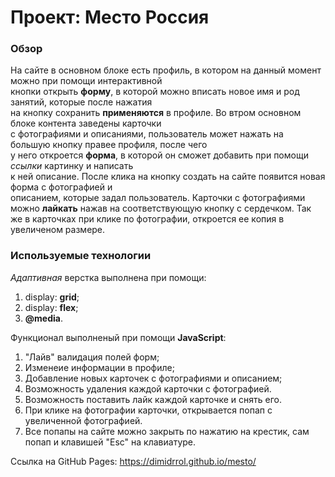 # Проект: Место Россия

### Обзор  
На сайте в основном блоке есть профиль, в котором на данный момент можно при помощи интерактивной  
кнопки открыть **форму**, в которой можно вписать новое имя и род занятий, которые после нажатия  
на кнопку сохранить **применяются** в профиле. Во втром основном блоке контента заведены карточки  
с фотографиями и описаниями, пользователь может нажать на большую кнопку правее профиля, после чего  
у него откроется **форма**, в которой он сможет добавить при помощи *ссылки* картинку и написать  
к ней описание. После клика на кнопку создать на сайте появится новая форма с фотографией и  
описанием, которые задал пользователь. Карточки с фотографиями можно **лайкать** нажав на соответствующую кнопку с сердечком. Так же в карточках при клике по фотографии, откроется ее копия в увеличеном размере.  

### Используемые технологии  
*Адаптивная* верстка выполнена при помощи:  
1. display: **grid**;  
2. display: **flex**;  
3. **@media**.  

Функционал выполненый при помощи **JavaScript**:  
1. "Лайв" валидация полей форм;  
2. Изменеие информации в профиле;   
3. Добавление новых карточек с фотографиями и описанием;  
4. Возможность удаления каждой карточки с фотографией.  
5. Возможность поставить лайк каждой карточке и снять его.  
6. При клике на фотографии карточки, открывается попап с увеличенной фотографией.  
7. Все попапы на сайте можно закрыть по нажатию на крестик, сам попап и клавишей "Esc" на клавиатуре.  

Ссылка на GitHub Pages: https://dimidrrol.github.io/mesto/